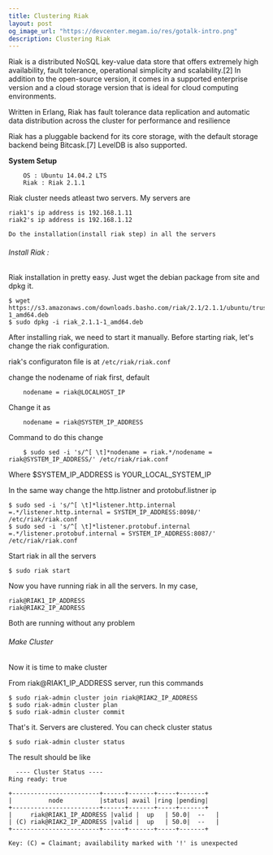 ```yaml
---
title: Clustering Riak
layout: post
og_image_url: "https://devcenter.megam.io/res/gotalk-intro.png"
description: Clustering Riak
---
```



 Riak is a distributed NoSQL key-value data store that offers extremely high availability, fault tolerance, operational simplicity and scalability.[2] In addition to the open-source version, it comes in a supported enterprise version and a cloud storage version that is ideal for cloud computing environments.

 Written in Erlang, Riak has fault tolerance data replication and automatic data distribution across the cluster for performance and resilience

 Riak has a pluggable backend for its core storage, with the default storage backend being Bitcask.[7] LevelDB is also supported.

 **System Setup**

    	OS : Ubuntu 14.04.2 LTS
        Riak : Riak 2.1.1  
Riak cluster needs atleast two servers. My servers are

	riak1's ip address is 192.168.1.11
    riak2's ip address is 192.168.1.12

`Do the installation(install riak step) in all the servers`

###### Install Riak :
Riak installation in pretty easy. Just wget the debian package from site and dpkg it.

    $ wget https://s3.amazonaws.com/downloads.basho.com/riak/2.1/2.1.1/ubuntu/trusty/riak_2.1.1-1_amd64.deb
    $ sudo dpkg -i riak_2.1.1-1_amd64.deb

After installing riak, we need to start it manually. Before starting riak, let's change the riak configuration.

riak's configuraton file is at `/etc/riak/riak.conf`

change the nodename of riak first,
	default

    	nodename = riak@LOCALHOST_IP

  Change it as

  		nodename = riak@SYSTEM_IP_ADDRESS

  Command to do this change

    	$ sudo sed -i 's/^[ \t]*nodename = riak.*/nodename = riak@SYSTEM_IP_ADDRESS/' /etc/riak/riak.conf

  Where $SYSTEM_IP_ADDRESS is YOUR_LOCAL_SYSTEM_IP

  In the same way change the http.listner and protobuf.listner ip

  	$ sudo sed -i 's/^[ \t]*listener.http.internal =.*/listener.http.internal = SYSTEM_IP_ADDRESS:8098/' /etc/riak/riak.conf
  	$ sudo sed -i 's/^[ \t]*listener.protobuf.internal =.*/listener.protobuf.internal = SYSTEM_IP_ADDRESS:8087/' /etc/riak/riak.conf


Start riak in all the servers

    $ sudo riak start

Now you have running riak in all the servers. In my case,

	riak@RIAK1_IP_ADDRESS
    riak@RIAK2_IP_ADDRESS
Both are running without any problem

###### Make Cluster

Now it is time to make cluster

From riak@RIAK1_IP_ADDRESS server, run this commands

	$ sudo riak-admin cluster join riak@RIAK2_IP_ADDRESS
    $ sudo riak-admin cluster plan
	$ sudo riak-admin cluster commit

That's it. Servers are clustered. You can check cluster status

	$ sudo riak-admin cluster status


  The result should be like

	  ---- Cluster Status ----
	Ring ready: true

	+------------------------+------+-------+-----+-------+
	|          node          |status| avail |ring |pending|
	+------------------------+------+-------+-----+-------+
	|     riak@RIAK1_IP_ADDRESS |valid |  up   | 50.0|  --   |
	| (C) riak@RIAK2_IP_ADDRESS |valid |  up   | 50.0|  --   |
	+------------------------+------+-------+-----+-------+

	Key: (C) = Claimant; availability marked with '!' is unexpected
